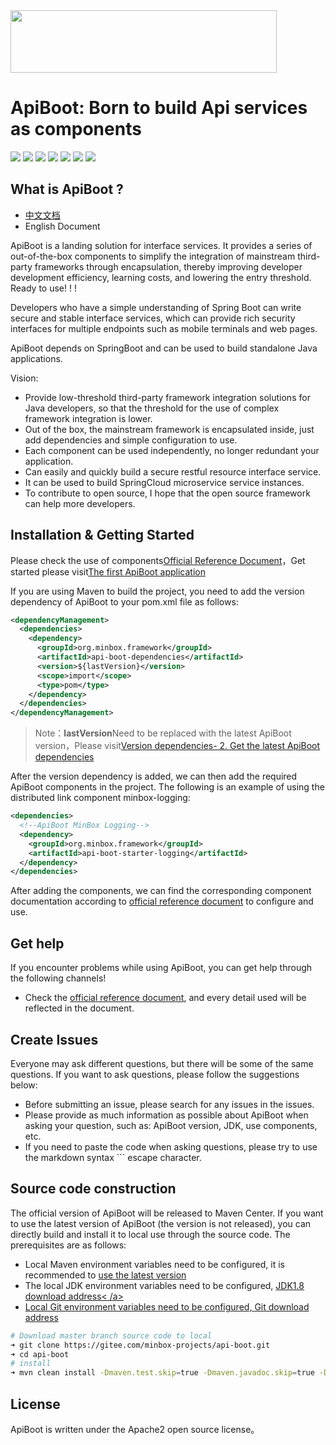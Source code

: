 <img src="https://apiboot.minbox.org/img/apiboot-colorful.png" height="100" width="426"/>

# ApiBoot: Born to build Api services as components

[![](https://www.travis-ci.org/hengboy/api-boot.svg?branch=master)](https://www.travis-ci.org/github/minbox-projects/api-boot)
[![](https://codecov.io/gh/minbox-projects/api-boot/branch/master/graph/badge.svg)](https://codecov.io/gh/minbox-projects/api-boot)
[![](https://badges.gitter.im/api-boot/community.svg)](https://gitter.im/api-boot/community?utm_source=badge&utm_medium=badge&utm_campaign=pr-badge)
[![](https://img.shields.io/badge/link-官方文档-green.svg?style=flat-square)](https://apiboot.minbox.io)
[![](https://img.shields.io/maven-central/v/org.minbox.framework/api-boot.svg?label=Maven%20Central)](https://search.maven.org/search?q=g:org.minbox.framework)
[![](https://img.shields.io/badge/License-Apache%202.0-green.svg)](https://github.com/weibocom/motan/blob/master/LICENSE)
![](https://img.shields.io/badge/JDK-1.8+-green.svg)

## What is ApiBoot ?

- [中文文档](https://github.com/minbox-projects/api-boot/blob/master/README.zh-CN.md)
- English Document

ApiBoot is a landing solution for interface services. 
It provides a series of out-of-the-box components to simplify the integration of mainstream third-party frameworks through encapsulation, 
thereby improving developer development efficiency, learning costs, and lowering the entry threshold. Ready to use! ! !

Developers who have a simple understanding of Spring Boot can write secure and stable interface services, which can provide rich security interfaces for multiple endpoints such as mobile terminals and web pages.

ApiBoot depends on SpringBoot and can be used to build standalone Java applications.

Vision:

- Provide low-threshold third-party framework integration solutions for Java developers, so that the threshold for the use of complex framework integration is lower.
- Out of the box, the mainstream framework is encapsulated inside, just add dependencies and simple configuration to use.
- Each component can be used independently, no longer redundant your application.
- Can easily and quickly build a secure restful resource interface service.
- It can be used to build SpringCloud microservice service instances.
- To contribute to open source, I hope that the open source framework can help more developers.

## Installation & Getting Started

Please check the use of components<a href="https://apiboot.minbox.org" target="_blank">Official Reference Document</a>，Get started please visit<a href="https://apiboot.minbox.org/zh-cn/docs/quick-start.html" target="_blank">The first ApiBoot application</a>

If you are using Maven to build the project, you need to add the version dependency of ApiBoot to your pom.xml file as follows:

```xml
<dependencyManagement>
  <dependencies>
    <dependency>
      <groupId>org.minbox.framework</groupId>
      <artifactId>api-boot-dependencies</artifactId>
      <version>${lastVersion}</version>
      <scope>import</scope>
      <type>pom</type>
    </dependency>
  </dependencies>
</dependencyManagement>
```

> Note：**lastVersion**Need to be replaced with the latest ApiBoot version，Please visit<a href="https://apiboot.minbox.org/zh-cn/docs/version-rely.html" target="_blank">Version dependencies- 2. Get the latest ApiBoot dependencies</a>

After the version dependency is added, we can then add the required ApiBoot components in the project. The following is an example of using the distributed link component minbox-logging:

```xml
<dependencies>
  <!--ApiBoot MinBox Logging-->
  <dependency>
    <groupId>org.minbox.framework</groupId>
    <artifactId>api-boot-starter-logging</artifactId>
  </dependency>
</dependencies>
```

After adding the components, we can find the corresponding component documentation according to <a href="https://apiboot.minbox.org" target="_blank">official reference document</a> to configure and use.

## Get help

If you encounter problems while using ApiBoot, you can get help through the following channels!

- Check the <a href="https://apiboot.minbox.org" target="_blank">official reference document</a>, and every detail used will be reflected in the document.

## Create Issues

Everyone may ask different questions, but there will be some of the same questions. If you want to ask questions, please follow the suggestions below:

- Before submitting an issue, please search for any issues in the issues.
- Please provide as much information as possible about ApiBoot when asking your question, such as: ApiBoot version, JDK, use components, etc.
- If you need to paste the code when asking questions, please try to use the markdown syntax ``` escape character.

## Source code construction

The official version of ApiBoot will be released to Maven Center. If you want to use the latest version of ApiBoot (the version is not released), you can directly build and install it to local use through the source code. The prerequisites are as follows:

- Local Maven environment variables need to be configured, it is recommended to <a href="https://maven.apache.org/download.cgi" target="_blank">use the latest version</a>
- The local JDK environment variables need to be configured, <a href="https://www.oracle.com/technetwork/java/javase/downloads/jdk8-downloads-2133151.html" target="_blank">JDK1.8 download address< /a>
- Local Git environment variables need to be configured, <a href="https://git-scm.com/downloads" target="_blank">Git download address</a>

```sh
# Download master branch source code to local
➜ git clone https://gitee.com/minbox-projects/api-boot.git
➜ cd api-boot
# install
➜ mvn clean install -Dmaven.test.skip=true -Dmaven.javadoc.skip=true -Dgpg.skip
```

## License

ApiBoot is written under the Apache2 open source license。

